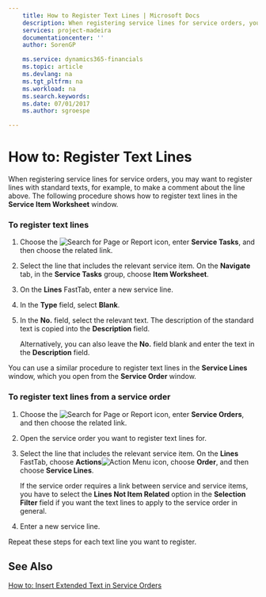 ```yaml
---
    title: How to Register Text Lines | Microsoft Docs
    description: When registering service lines for service orders, you may want to register lines with standard texts, for example, to make a comment about the line above. The following procedure shows how to register text lines in the **Service Item Worksheet** window.
    services: project-madeira
    documentationcenter: ''
    author: SorenGP

    ms.service: dynamics365-financials
    ms.topic: article
    ms.devlang: na
    ms.tgt_pltfrm: na
    ms.workload: na
    ms.search.keywords:
    ms.date: 07/01/2017
    ms.author: sgroespe

---
```

# How to: Register Text Lines
When registering service lines for service orders, you may want to register lines with standard texts, for example, to make a comment about the line above. The following procedure shows how to register text lines in the **Service Item Worksheet** window.  
  
### To register text lines  
  
1.  Choose the ![Search for Page or Report](media/ui-search/search_small.png "Search for Page or Report icon") icon, enter **Service Tasks**, and then choose the related link.  
  
2.  Select the line that includes the relevant service item. On the **Navigate** tab, in the **Service Tasks** group, choose **Item Worksheet**.  
  
3.  On the **Lines** FastTab, enter a new service line.  
  
4.  In the **Type** field, select **Blank**.  
  
5.  In the **No.** field, select the relevant text. The description of the standard text is copied into the **Description** field.  
  
     Alternatively, you can also leave the **No.** field blank and enter the text in the **Description** field.  
  
 You can use a similar procedure to register text lines in the **Service Lines** window, which you open from the **Service Order** window.  
  
### To register text lines from a service order  
  
1.  Choose the ![Search for Page or Report](media/ui-search/search_small.png "Search for Page or Report icon") icon, enter **Service Orders**, and then choose the related link.  
  
2.  Open the service order you want to register text lines for.  
  
3.  Select the line that includes the relevant service item. On the **Lines** FastTab, choose **Actions**![Action Menu icon](../media/actionmenuicon.png "actionMenuIcon"), choose **Order**, and then choose **Service Lines**.  
  
     If the service order requires a link between service and service items, you have to select the **Lines Not Item Related** option in the **Selection Filter** field if you want the text lines to apply to the service order in general.  
  
4.  Enter a new service line.  
  
 Repeat these steps for each text line you want to register.  
  
## See Also  
 [How to: Insert Extended Text in Service Orders](../how-to-insert-extended-text-in-service-orders.md)